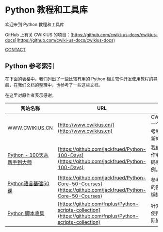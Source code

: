 # Python 教程和工具库

欢迎来到 Python 教程和工具库

GitHub 上有关 CWIKIUS 的项目：[https://github.com/cwiki-us-docs/cwikius-docs](https://github.com/cwiki-us-docs/cwikius-docs)

[CONTACT](CONTACT.md ':include')

## Python 参考索引

在下面的表格中，我们列出了一些比较有用的 Python 相关软件开发使用教程的导航，在我们文档的整理中，也参考了一些这些文档。

在这里对原作者表示感谢。

| 网站名称  | URL  | NOTE  |
|---|---|---|
| WWW.CWIKIUS.CN  | [http://www.cwikius.cn/](http://www.cwikius.cn)  | CWIKIUS.CN 一个有独立思考和温度的清新站  |
| [Python - 100天从新手到大师](https://github.com/jackfrued/Python-100-Days)  | [https://github.com/jackfrued/Python-100-Days](https://github.com/jackfrued/Python-100-Days)  | 我们参考了原作者的一些代码和测试用例。  |
| [Python语言基础50课](https://github.com/jackfrued/Python-Core-50-Courses)  | [https://github.com/jackfrued/Python-Core-50-Courses](https://github.com/jackfrued/Python-Core-50-Courses) | 参考了原作者的部分内容和编排目录 |
| [Python 脚本收集](https://github.com/fnplus/Python-scripts-collection)  | [https://github.com/fnplus/Python-scripts-collection](https://github.com/fnplus/Python-scripts-collection) | 针对 Python 使用的一些实际脚本的收集 |

